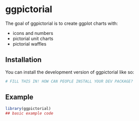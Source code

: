 
# ggpictorial

<!-- badges: start -->
<!-- badges: end -->

The goal of ggpictorial is to create ggplot charts with:

- icons and numbers
- pictorial unit charts
- pictorial waffles



## Installation

You can install the development version of ggpictorial like so:

``` r
# FILL THIS IN! HOW CAN PEOPLE INSTALL YOUR DEV PACKAGE?
```

## Example


``` r
library(ggpictorial)
## basic example code
```

